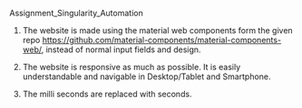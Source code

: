 Assignment_Singularity_Automation

1) The website is made using the material web components form the given repo https://github.com/material-components/material-components-web/, instead of normal input fields and design. 

2) The website is responsive as much as possible. It is easily understandable and navigable in Desktop/Tablet and Smartphone.

3) The milli seconds are replaced with seconds.
